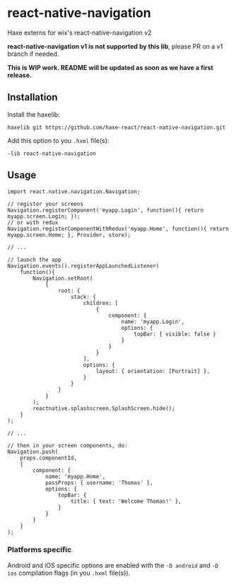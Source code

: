 # react-native-navigation
Haxe externs for wix's react-native-navigation v2

**react-native-navigation v1 is not supported by this lib**, please PR on a v1 branch if needed.

**This is WIP work. README will be updated as soon as we have a first release.**

## Installation

Install the haxelib:
```
haxelib git https://github.com/haxe-react/react-native-navigation.git
```

Add this option to you `.hxml` file(s):
```
-lib react-native-navigation
```

## Usage

```
import react.native.navigation.Navigation;

// register your screens
Navigation.registerComponent('myapp.Login', function(){ return myapp.screen.Login; });
// or with redux
Navigation.registerComponentWithRedux('myapp.Home', function(){ return myapp.screen.Home; }, Provider, store);

// ...

// launch the app
Navigation.events().registerAppLaunchedListener(
    function(){
        Navigation.setRoot(
            {
                root: {
                    stack: {
                        children: [
                            {
                                component: {
                                    name: 'myapp.Login',
                                    options: {
                                        topBar: { visible: false }
                                    }
                                }
                            }
                        ],
                        options: {
                            layout: { orientation: [Portrait] },
                        }
                    }
                }
            }
        );
        reactnative.splashscreen.SplashScreen.hide();
    }
);

// ...

// then in your screen components, do:
Navigation.push(
    props.componentId,
    {
        component: {
            name: 'myapp.Home',
            passProps: { username: 'Thomas' },
            options: {
                topBar: {
                    title: { text: 'Welcome Thomas!' },
                }
            }
        }
    }
);
```

### Platforms specific

Android and iOS specific options are enabled with the `-D android` and `-D ios` compilation flags (in you `.hxml` file(s)).
